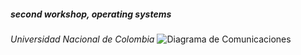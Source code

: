 ##### second workshop, operating systems
  *Universidad Nacional de Colombia*
  ![Diagrama de Comunicaciones](http://i67.tinypic.com/2yznbxj.png "Diagrama de comunicaciones")
  
  
